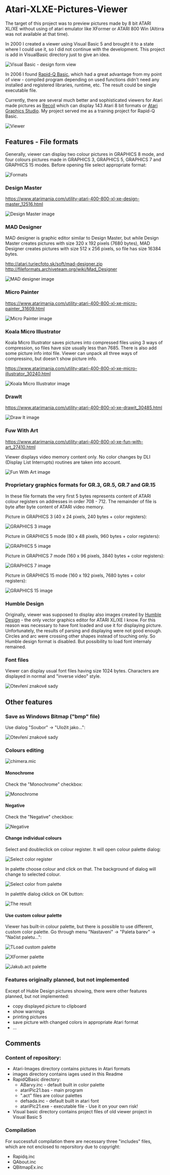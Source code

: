 # Atari-XLXE-Pictures-Viewer
 The target of this project was to preview pictures made by 8 bit ATARI XL/XE without using of atari emulator like XFormer or ATARI 800 Win (Altirra was not available at that time).


In 2000 I created a viewer using Visual Basic 5 and brought it to a state where I could use it, so I did not continue with the development. This project is add in VisualBasic directory just to give an idea.

![Visual Basic - design form view](images/VB-viewer-form.png)

In 2006 I found [Rapid-Q Basic](https://rapidq.phatcode.net "Rapid-Q Basic"), which had a great advantage from my point of view - compiled program depending on used functions didn't need any installed and registered libraries, runtime, etc. The result could be single executable file.

Currently, there are several much better and sophisticated viewers for Atari made pictures as [Recoil](https://recoil.sourceforge.net/ "Recoil") which can display 143 Atari 8 bit formats or [Atari Graphics Studio](https://madteam.atari8.info/index.php?prod=uzytki "Atari Graphics Studio"). My project served me as a training project for Rapid-Q Basic.

![Viewer](/images/viewer.png)

## Features - File formats

Generally, viewer can display two colour pictures in GRAPHICS 8 mode, and four colours pictures made in GRAPHICS 3, GRAPHICS 5, GRAPHICS 7 and GRAPHICS 15 modes. Before opening file select appropriate format:

![Formats](/images/formaty.png)

### Design Master

https://www.atarimania.com/utility-atari-400-800-xl-xe-design-master_12516.html

![Design Master image](/images/designmaster.png)

### MAD Designer

MAD designer is graphic editor similar to Design Master, but while Design Master creates pictures with size 320 x 192 pixels (7680 bytes), MAD Designer creates pictures with size 512 x 256 pixels, so file has size 16384 bytes.

http://atari.turiecfoto.sk/soft/mad-designer.zip
http://fileformats.archiveteam.org/wiki/Mad_Designer

![MAD designer image](/images/maddesigner-0.png)

### Micro Painter

https://www.atarimania.com/utility-atari-400-800-xl-xe-micro-painter_31609.html

![Micro Painter image](/images/micropainter.png)

### Koala Micro Illustrator

Koala Micro Illustrator saves pictures into compressed files using 3 ways of compression, so files have size usually less than 7685. There is also add some picture info intoí file. Viewer can unpack all three ways of compressino, but doesn't show picture info.

https://www.atarimania.com/utility-atari-400-800-xl-xe-micro-illustrator_30240.html

![Koala Micro Illustrator image](/images/koala-2.png)

### DrawIt

https://www.atarimania.com/utility-atari-400-800-xl-xe-drawit_30485.html

![Draw It image](/images/drawit.png)

### Fuw With Art

https://www.atarimania.com/utility-atari-400-800-xl-xe-fun-with-art_27410.html

Viewer displays video memory content only. No color changes by DLI (Display List Interrupts) routines are taken into account.

![Fun With Art image](/images/funwithart.png)

### Proprietary graphics formats for GR.3, GR.5, GR.7 and GR.15

In these file formats the very first 5 bytes represents content of ATARI colour registers on addresses in order 708 - 712. The remainder of file is byte after byte content of ATARI video memory.

Picture in GRAPHICS 3 (40 x 24 pixels, 240 bytes + color registers):

![GRAPHICS 3 image](/images/gr3.png)

Picture in GRAPHICS 5 mode (80 x 48 pixels, 960 bytes + color registers):

![GRAPHICS 5 image](/images/gr5.png)

Picture in GRAPHICS 7 mode (160 x 96 pixels, 3840 bytes + color registers):

![GRAPHICS 7 image](/images/gr7.png)

Picture in GRAPHICS 15 mode (160 x 192 pixels, 7680 bytes + color registers):

![GRAPHICS 15 image](/images/gr15.png)


### Humble Design

Originally, viewer was supposed to display also images created by [Humble Design](https://github.com/georger420/Atari-XY4150/tree/main/HumPlo) - the only vector graphics editor for ATARI XL/XE I know. For this reason was necessary to have font loaded and use it for displaying picture. Unfortunately, the results of parsing and displaying were not good enough. Circles and arc were crossing other shapes instead of touching only. So Humble design format is disabled. But possibility to load font internaly remained.

### Font files

Viewer can display usual font files having size 1024 bytes. Characters are displayed in normal and "inverse video" style.

![Otevření znakové sady](/images/otevreni-znakove-sady.png)

## Other features

### Save as Windows Bitmap ("bmp" file)

Use dialog "Soubor" -> "Uložit jako...":

![Otevření znakové sady](/images/save-as-bmp.pic.png)

### Colours editing

![chimera.mic](/images/chimera-0.png)

#### Monochrome

Check the "Monochrome" checkbox:

![Monochrome](/images/monogrom.png)

#### Negative

Check the "Negative" checkbox:

![Negative](/images/negativ.png)

#### Change individual colours

Select and doubleclick on colour register. It will open colour palette dialog:

![Select color register](/images/change-color-1.png)

In palette choose colour and click on that. The background of dialog will change to selected colour.

![Select color from palette](/images/change-color-2.png)

In palettře dialog cklick on OK button:

![The result](/images/change-color-3.png)


#### Use custom colour palette

Viewer has built-in colour palette, but there is possible to use different, custom color palette. Go through menu "Nastavení" -> "Paleta barev" -> "Načíst paletu...":

![TLoad custom palette](/images/load-custom-palette.png)

![XFormer palette](/images/xformer-act.png)

![Jakub.act palette](/images/jakub-act.png)

### Features originally planned, but not implemented

Except of Huble Design pictures showing, there were other features planned, but not implemented:

- copy displayed picture to clipboard
- show warnings
- printing pictures
- save picture with changed colors in appropriate Atari format
- ...

## Comments

### Content of repository:

- Atari-Images directory contains pictures in Atari formats
- images directory contains iages used in this Readme
- RapidQBasic directory:
    - ABarvy.inc - default built in color palette
    - atariPic21.bas - main program
    - ".act" files are colour palettes
    - defsada.inc - default built in atari font
    - atariPic21.exe - executable file - Use it on your own risk!
- Visual basic directory contains project files of old viewer project in Visual Basic 5

### Compilation

For successfull compilation there are necessary three "includes" files, which are not enclosed to reporsitory due to copyright:

- Rapidq.inc
- QAbout.inc
- QBitmapEx.inc












